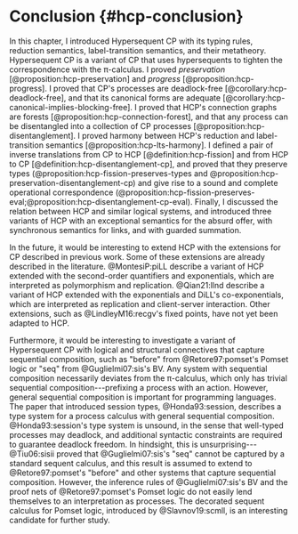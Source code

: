 # Conclusion {#hcp-conclusion}

In this chapter, I introduced Hypersequent CP with its typing rules, reduction semantics, label-transition semantics, and their metatheory.
Hypersequent CP is a variant of CP that uses hypersequents to tighten the correspondence with the π-calculus.
I proved *preservation* [@proposition:hcp-preservation] and *progress* [@proposition:hcp-progress].
I proved that CP's processes are deadlock-free [@corollary:hcp-deadlock-free], and that its canonical forms are adequate [@corollary:hcp-canonical-implies-blocking-free].
I proved that HCP's connection graphs are forests [@proposition:hcp-connection-forest], and that any process can be disentangled into a collection of CP processes [@proposition:hcp-disentanglement].
I proved harmony between HCP's reduction and label-transition semantics [@proposition:hcp-lts-harmony].
I defined a pair of inverse translations from CP to HCP [@definition:hcp-fission] and from HCP to CP [@definition:hcp-disentanglement-cp], and proved that they preserve types (@proposition:hcp-fission-preserves-types and @proposition:hcp-preservation-disentanglement-cp) and give rise to a sound and complete operational correspondence (@proposition:hcp-fission-preserves-eval;@proposition:hcp-disentanglement-cp-eval).
Finally, I discussed the relation between HCP and similar logical systems, and introduced three variants of HCP with an exceptional semantics for the absurd offer, with synchronous semantics for links, and with guarded summation.

In the future, it would be interesting to extend HCP with the extensions for CP described in previous work.
Some of these extensions are already described in the literature.
@MontesiP:piLL describe a variant of HCP extended with the second-order quantifiers and exponentials, which are interpreted as polymorphism and replication.
@Qian21:llnd describe a variant of HCP extended with the exponentials and DiLL's co-exponentials, which are interpreted as replication and client-server interaction.
Other extensions, such as @LindleyM16:recgv's fixed points, have not yet been adapted to HCP.

Furthermore, it would be interesting to investigate a variant of Hypersequent CP with logical and structural connectives that capture sequential composition, such as "before" from @Retore97:pomset's Pomset logic or "seq" from @Guglielmi07:sis's BV.
Any system with sequential composition necessarily deviates from the π-calculus, which only has trivial sequential composition---prefixing a process with an action.
However, general sequential composition is important for programming languages.
The paper that introduced session types, @Honda93:session, describes a type system for a process calculus with general sequential composition.
@Honda93:session's type system is unsound, in the sense that well-typed processes may deadlock, and additional syntactic constraints are required to guarantee deadlock freedom.
In hindsight, this is unsurprising---@Tiu06:sisii proved that @Guglielmi07:sis's "seq" cannot be captured by a standard sequent calculus, and this result is assumed to extend to @Retore97:pomset's "before" and other systems that capture sequential composition.
However, the inference rules of @Guglielmi07:sis's BV and the proof nets of @Retore97:pomset's Pomset logic do not easily lend themselves to an interpretation as processes.
The decorated sequent calculus for Pomset logic, introduced by @Slavnov19:scmll, is an interesting candidate for further study.
